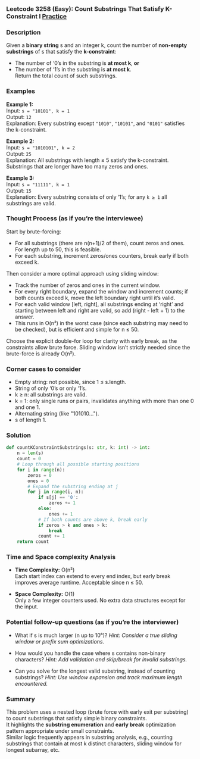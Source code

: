 ### Leetcode 3258 (Easy): Count Substrings That Satisfy K-Constraint I [Practice](https://leetcode.com/problems/count-substrings-that-satisfy-k-constraint-i)

### Description  
Given a **binary string** s and an integer k, count the number of **non-empty substrings** of s that satisfy the **k-constraint**:  
- The number of ‘0’s in the substring is **at most k**, **or**
- The number of ‘1’s in the substring is **at most k**.  
Return the total count of such substrings.

### Examples  

**Example 1:**  
Input: `s = "10101", k = 1`  
Output: `12`  
Explanation: Every substring except `"1010"`, `"10101"`, and `"0101"` satisfies the k-constraint.

**Example 2:**  
Input: `s = "1010101", k = 2`  
Output: `25`  
Explanation: All substrings with length ≤ 5 satisfy the k-constraint. Substrings that are longer have too many zeros and ones.

**Example 3:**  
Input: `s = "11111", k = 1`  
Output: `15`  
Explanation: Every substring consists of only ‘1’s; for any `k ≥ 1` all substrings are valid.

### Thought Process (as if you’re the interviewee)  
Start by brute-forcing:  
- For all substrings (there are n(n+1)/2 of them), count zeros and ones. For length up to 50, this is feasible.
- For each substring, increment zeros/ones counters, break early if both exceed k.

Then consider a more optimal approach using sliding window:
- Track the number of zeros and ones in the current window.
- For every right boundary, expand the window and increment counts; if both counts exceed k, move the left boundary right until it’s valid.
- For each valid window [left, right], all substrings ending at ‘right’ and starting between left and right are valid, so add (right - left + 1) to the answer.
- This runs in O(n²) in the worst case (since each substring may need to be checked), but is efficient and simple for n ≤ 50.

Choose the explicit double-for loop for clarity with early break, as the constraints allow brute force. Sliding window isn’t strictly needed since the brute-force is already O(n²).

### Corner cases to consider  
- Empty string: not possible, since 1 ≤ s.length.
- String of only ‘0’s or only ‘1’s.
- k ≥ n: all substrings are valid.
- k = 1: only single runs or pairs, invalidates anything with more than one 0 and one 1.
- Alternating string (like "101010…").
- s of length 1.

### Solution

```python
def countKConstraintSubstrings(s: str, k: int) -> int:
    n = len(s)
    count = 0
    # Loop through all possible starting positions
    for i in range(n):
        zeros = 0
        ones = 0
        # Expand the substring ending at j
        for j in range(i, n):
            if s[j] == '0':
                zeros += 1
            else:
                ones += 1
            # If both counts are above k, break early
            if zeros > k and ones > k:
                break
            count += 1
    return count
```

### Time and Space complexity Analysis  

- **Time Complexity:** O(n²)  
  Each start index can extend to every end index, but early break improves average runtime. Acceptable since n ≤ 50.

- **Space Complexity:** O(1)  
  Only a few integer counters used. No extra data structures except for the input.

### Potential follow-up questions (as if you’re the interviewer)  

- What if s is much larger (n up to 10⁶)?
  *Hint: Consider a true sliding window or prefix sum optimizations.*

- How would you handle the case where s contains non-binary characters?
  *Hint: Add validation and skip/break for invalid substrings.*

- Can you solve for the longest valid substring, instead of counting substrings?
  *Hint: Use window expansion and track maximum length encountered.*

### Summary
This problem uses a nested loop (brute force with early exit per substring) to count substrings that satisfy simple binary constraints.  
It highlights the **substring enumeration** and **early break** optimization pattern appropriate under small constraints.  
Similar logic frequently appears in substring analysis, e.g., counting substrings that contain at most k distinct characters, sliding window for longest subarray, etc.